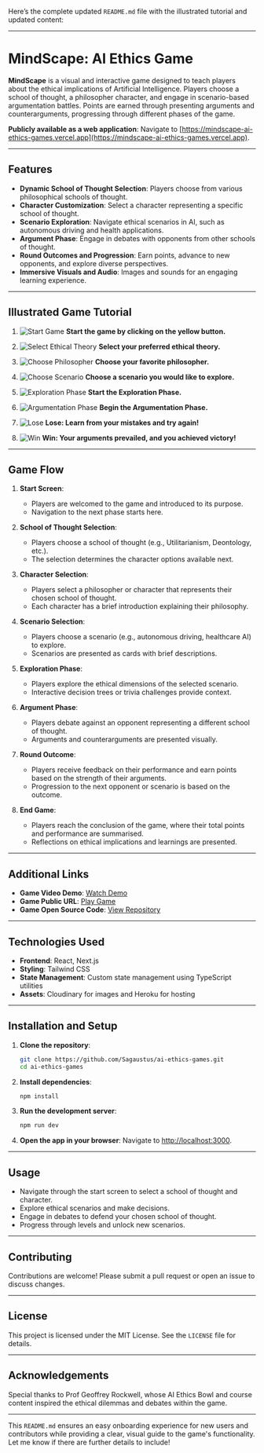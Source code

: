 Here’s the complete updated `README.md` file with the illustrated tutorial and updated content:

---

# MindScape: AI Ethics Game

**MindScape** is a visual and interactive game designed to teach players about the ethical implications of Artificial Intelligence. Players choose a school of thought, a philosopher character, and engage in scenario-based argumentation battles. Points are earned through presenting arguments and counterarguments, progressing through different phases of the game.

**Publicly available as a web application**:
   Navigate to [https://mindscape-ai-ethics-games.vercel.app](https://mindscape-ai-ethics-games.vercel.app).

---

## Features

- **Dynamic School of Thought Selection**: Players choose from various philosophical schools of thought.
- **Character Customization**: Select a character representing a specific school of thought.
- **Scenario Exploration**: Navigate ethical scenarios in AI, such as autonomous driving and health applications.
- **Argument Phase**: Engage in debates with opponents from other schools of thought.
- **Round Outcomes and Progression**: Earn points, advance to new opponents, and explore diverse perspectives.
- **Immersive Visuals and Audio**: Images and sounds for an engaging learning experience.

---

## Illustrated Game Tutorial

1. ![Start Game](public/img/1.png)
   **Start the game by clicking on the yellow button.**

2. ![Select Ethical Theory](public/img/2.png)
   **Select your preferred ethical theory.**

3. ![Choose Philosopher](public/img/3.png)
   **Choose your favorite philosopher.**

4. ![Choose Scenario](public/img/4.png)
   **Choose a scenario you would like to explore.**

5. ![Exploration Phase](public/img/5.png)
   **Start the Exploration Phase.**

6. ![Argumentation Phase](public/img/6.png)
   **Begin the Argumentation Phase.**

7. ![Lose](public/img/7.png)
   **Lose: Learn from your mistakes and try again!**

8. ![Win](public/img/8.png)
   **Win: Your arguments prevailed, and you achieved victory!**

---

## Game Flow

1. **Start Screen**:
   - Players are welcomed to the game and introduced to its purpose.
   - Navigation to the next phase starts here.

2. **School of Thought Selection**:
   - Players choose a school of thought (e.g., Utilitarianism, Deontology, etc.).
   - The selection determines the character options available next.

3. **Character Selection**:
   - Players select a philosopher or character that represents their chosen school of thought.
   - Each character has a brief introduction explaining their philosophy.

4. **Scenario Selection**:
   - Players choose a scenario (e.g., autonomous driving, healthcare AI) to explore.
   - Scenarios are presented as cards with brief descriptions.

5. **Exploration Phase**:
   - Players explore the ethical dimensions of the selected scenario.
   - Interactive decision trees or trivia challenges provide context.

6. **Argument Phase**:
   - Players debate against an opponent representing a different school of thought.
   - Arguments and counterarguments are presented visually.

7. **Round Outcome**:
   - Players receive feedback on their performance and earn points based on the strength of their arguments.
   - Progression to the next opponent or scenario is based on the outcome.

8. **End Game**:
   - Players reach the conclusion of the game, where their total points and performance are summarised.
   - Reflections on ethical implications and learnings are presented.

---

## Additional Links

- **Game Video Demo**: [Watch Demo](https://youtu.be/8vpyzvUP5g4)
- **Game Public URL**: [Play Game](https://mindscape-ai-ethics-games.vercel.app)
- **Game Open Source Code**: [View Repository](https://github.com/Sagaustus/ai-ethics-games)

---

## Technologies Used

- **Frontend**: React, Next.js
- **Styling**: Tailwind CSS
- **State Management**: Custom state management using TypeScript utilities
- **Assets**: Cloudinary for images and Heroku for hosting

---

## Installation and Setup

1. **Clone the repository**:
   ```bash
   git clone https://github.com/Sagaustus/ai-ethics-games.git
   cd ai-ethics-games
   ```

2. **Install dependencies**:
   ```bash
   npm install
   ```

3. **Run the development server**:
   ```bash
   npm run dev
   ```

4. **Open the app in your browser**:
   Navigate to [http://localhost:3000](http://localhost:3000).

---

## Usage

- Navigate through the start screen to select a school of thought and character.
- Explore ethical scenarios and make decisions.
- Engage in debates to defend your chosen school of thought.
- Progress through levels and unlock new scenarios.

---

## Contributing

Contributions are welcome! Please submit a pull request or open an issue to discuss changes.

---

## License

This project is licensed under the MIT License. See the `LICENSE` file for details. 

---

## Acknowledgements

Special thanks to Prof Geoffrey Rockwell, whose AI Ethics Bowl and course content inspired the ethical dilemmas and debates within the game. 

--- 

This `README.md` ensures an easy onboarding experience for new users and contributors while providing a clear, visual guide to the game's functionality. Let me know if there are further details to include!